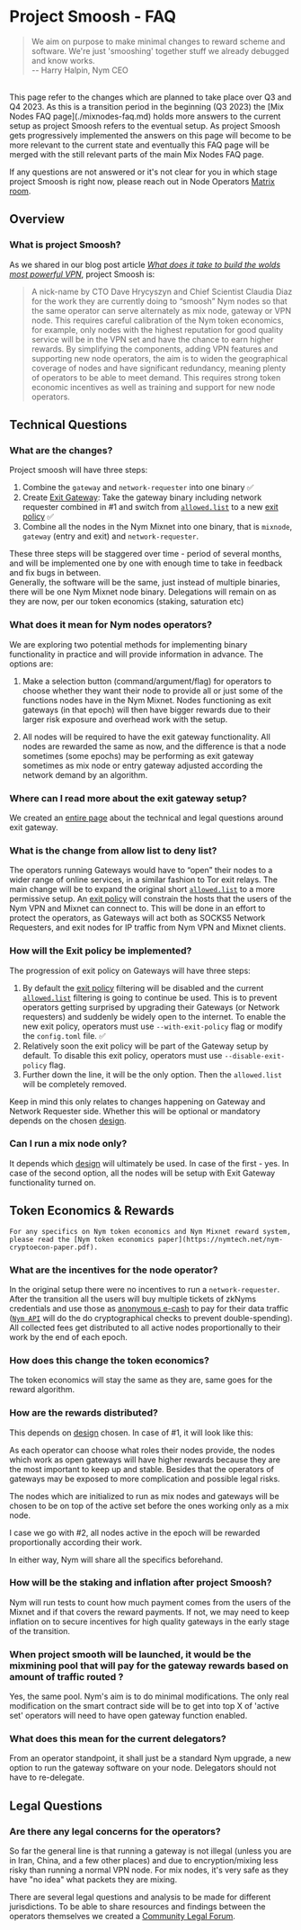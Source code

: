 # Project Smoosh - FAQ

> We aim on purpose to make minimal changes to reward scheme and software. We're just 'smooshing' together stuff we already debugged and know works.  
> -- Harry Halpin,  Nym CEO  

<br>
This page refer to the changes which are planned to take place over Q3 and Q4 2023. As this is a transition period in the beginning (Q3 2023) the [Mix Nodes FAQ page](./mixnodes-faq.md) holds more answers to the current setup as project Smoosh refers to the eventual setup. As project Smoosh gets progressively implemented the answers on this page will become to be more relevant to the current state and eventually this FAQ page will be merged with the still relevant parts of the main Mix Nodes FAQ page. 

If any questions are not answered or it's not clear for you in which stage project Smoosh is right now, please reach out in Node Operators [Matrix room](https://matrix.to/#/#operators:nymtech.chat).

## Overview

### What is project Smoosh?

As we shared in our blog post article [*What does it take to build the wolds most powerful VPN*](https://blog.nymtech.net/what-does-it-take-to-build-the-worlds-most-powerful-vpn-d351a76ec4e6), project Smoosh is:  

> A nick-name by CTO Dave Hrycyszyn and Chief Scientist Claudia Diaz for the work they are currently doing to “smoosh” Nym nodes so that the same operator can serve alternately as mix node, gateway or VPN node. This requires careful calibration of the Nym token economics, for example, only nodes with the highest reputation for good quality service will be in the VPN set and have the chance to earn higher rewards.
> By simplifying the components, adding VPN features and supporting new node operators, the aim is to widen the geographical coverage of nodes and have significant redundancy, meaning plenty of operators to be able to meet demand. This requires strong token economic incentives as well as training and support for new node operators.

## Technical Questions

### What are the changes?

Project smoosh will have three steps:

1. Combine the `gateway` and `network-requester` into one binary ✅
2. Create [Exit Gateway](../legal/exit-gateway.md): Take the gateway binary including network requester combined in \#1 and switch from [`allowed.list`](https://nymtech.net/.wellknown/network-requester/standard-allowed-list.txt) to a new [exit policy](https://nymtech.net/.wellknown/network-requester/exit-policy.txt) ✅
3. Combine all the nodes in the Nym Mixnet into one binary, that is `mixnode`, `gateway` (entry and exit) and `network-requester`.

These three steps will be staggered over time - period of several months, and will be implemented one by one with enough time to take in feedback and fix bugs in between.  
Generally, the software will be the same, just instead of multiple binaries, there will be one Nym Mixnet node binary. Delegations will remain on as they are now, per our token economics (staking, saturation etc)

### What does it mean for Nym nodes operators?

We are exploring two potential methods for implementing binary functionality in practice and will provide information in advance. The options are:

1. Make a selection button (command/argument/flag) for operators to choose whether they want their node to provide all or just some of the functions nodes have in the Nym Mixnet. Nodes functioning as exit gateways (in that epoch) will then have bigger rewards due to their larger risk exposure and overhead work with the setup.

2. All nodes will be required to have the exit gateway functionality. All nodes are rewarded the same as now, and the difference is that a node sometimes (some epochs) may be performing as exit gateway sometimes as mix node or entry gateway adjusted according the network demand by an algorithm.

### Where can I read more about the exit gateway setup?

We created an [entire page](../legal/exit-gateway.md) about the technical and legal questions around exit gateway. 

### What is the change from allow list to deny list?

The operators running Gateways would have to “open” their nodes to a wider range of online services, in a similar fashion to Tor exit relays. The main change will be to expand the original short [`allowed.list`](https://nymtech.net/.wellknown/network-requester/standard-allowed-list.txt) to a more permissive setup. An [exit policy](https://nymtech.net/.wellknown/network-requester/exit-policy.txt) will constrain the hosts that the users of the Nym VPN and Mixnet can connect to. This will be done in an effort to protect the operators, as Gateways will act both as SOCKS5 Network Requesters, and exit nodes for IP traffic from Nym VPN and Mixnet clients.

### How will the Exit policy be implemented?

The progression of exit policy on Gateways will have three steps:

1. By default the [exit policy](https://nymtech.net/.wellknown/network-requester/exit-policy.txt) filtering will be disabled and the current [`allowed.list`](https://nymtech.net/.wellknown/network-requester/standard-allowed-list.txt) filtering is going to continue be used. This is to prevent operators getting surprised by upgrading their Gateways (or Network requesters) and suddenly be widely open to the internet. To enable the new exit policy, operators must use `--with-exit-policy` flag or modify the `config.toml` file. ✅
2. Relatively soon the exit policy will be part of the Gateway setup by default. To disable this exit policy, operators must use `--disable-exit-policy` flag.
3. Further down the line, it will be the only option. Then the `allowed.list` will be completely removed.

Keep in mind this only relates to changes happening on Gateway and Network Requester side. Whether this will be optional or mandatory depends on the chosen [design](./smoosh-faq.md#what-does-it-mean-for-nym-nodes-operators).

### Can I run a mix node only?

It depends which [design](./smoosh-faq.md#what-does-it-mean-for-nym-nodes-operators) will ultimately be used. In case of the first - yes. In case of the second option, all the nodes will be setup with Exit Gateway functionality turned on.

## Token Economics & Rewards

```admonish info
For any specifics on Nym token economics and Nym Mixnet reward system, please read the [Nym token economics paper](https://nymtech.net/nym-cryptoecon-paper.pdf).
```

### What are the incentives for the node operator?

In the original setup there were no incentives to run a `network-requester`. After the transition all the users will buy multiple tickets of zkNyms credentials and use those as [anonymous e-cash](https://arxiv.org/abs/2303.08221) to pay for their data traffic ([`Nym API`](https://github.com/nymtech/nym/tree/master/nym-api) will do the do cryptographical checks to prevent double-spending). All collected fees get distributed to all active nodes proportionally to their work by the end of each epoch.

### How does this change the token economics?

The token economics will stay the same as they are, same goes for the reward algorithm.

### How are the rewards distributed?

This depends on [design](./smoosh-faq.md#what-does-it-mean-for-nym-nodes-operators) chosen. In case of \#1, it will look like this:

As each operator can choose what roles their nodes provide, the nodes which work as open gateways will have higher rewards because they are the most important to keep up and stable. Besides that the operators of gateways may be exposed to more complication and possible legal risks.

The nodes which are initialized to run as mix nodes and gateways will be chosen to be on top of the active set before the ones working only as a mix node. 

I case we go with \#2, all nodes active in the epoch will be rewarded proportionally according their work. 

In either way, Nym will share all the specifics beforehand.

### How will be the staking and inflation after project Smoosh?

Nym will run tests to count how much payment comes from the users of the Mixnet and if that covers the reward payments. If not, we may need to keep inflation on to secure incentives for high quality gateways in the early stage of the transition.

### When project smooth will be launched, it would be the mixmining pool that will pay for the gateway rewards based on amount of traffic routed ?

Yes, the same pool. Nym's aim is to do minimal modifications. The only real modification on the smart contract side will be to get into top X of 'active set' operators will need to have open gateway function enabled.

### What does this mean for the current delegators?

From an operator standpoint, it shall just be a standard Nym upgrade, a new option to run the gateway software on your node. Delegators should not have to re-delegate.

## Legal Questions

### Are there any legal concerns for the operators?

So far the general line is that running a gateway is not illegal (unless you are in Iran, China, and a few other places) and due to encryption/mixing less risky than running a normal VPN node. For mix nodes, it's very safe as they have "no idea" what packets they are mixing.  

There are several legal questions and analysis to be made for different jurisdictions. To be able to share resources and findings between the operators themselves we created a [Community Legal Forum](../legal/exit-gateway.md). 

